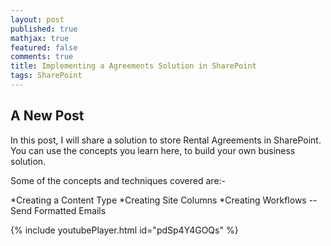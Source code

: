 ```yaml
---
layout: post
published: true
mathjax: true
featured: false
comments: true
title: Implementing a Agreements Solution in SharePoint
tags: SharePoint
---
```

## A New Post

In this post, I will share a solution to store Rental Agreements in SharePoint. You can use the concepts you learn here, to build your own business solution.

Some of the concepts and techniques covered are:-

*Creating a Content Type
*Creating Site Columns
*Creating Workflows
    --Send Formatted Emails
<div style="max-width:420px, text-align:center;">
{% include youtubePlayer.html id="pdSp4Y4GOQs" %}
</div>
